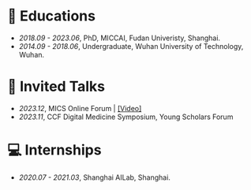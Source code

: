 
# 📖 Educations
- *2018.09 - 2023.06*, PhD, MICCAI, Fudan Univeristy, Shanghai.
- *2014.09 - 2018.06*, Undergraduate, Wuhan University of Technology, Wuhan.

# 💬 Invited Talks
- *2023.12*, MICS Online Forum \| [\[Video\]](https://www.koushare.com/live/details/25128?vid=74446)
- *2023.11*, CCF Digital Medicine Symposium, Young Scholars Forum

# 💻 Internships
- *2020.07 - 2021.03*, Shanghai AILab, Shanghai.
